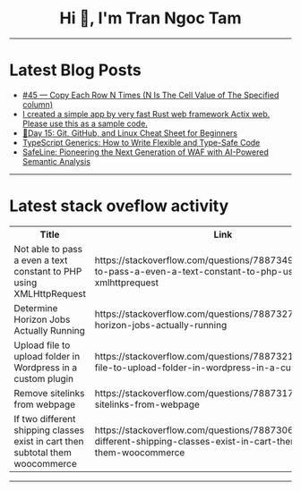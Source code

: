 <h1 align="center">Hi 👋, I'm Tran Ngoc Tam</h1>

---

# Latest Blog Posts 
<!-- BLOG-POST-LIST:START -->
- [#45 — Copy Each Row N Times &lpar;N Is The Cell Value of The Specified column&rpar;](https://dev.to/judith677/45-copy-each-row-n-times-n-is-the-cell-value-of-the-specified-column-ekc)
- [I created a simple app by very fast Rust web framework Actix web. Please use this as a sample code.](https://dev.to/lechatthecat/i-created-a-simple-app-by-very-fast-rust-web-framework-actix-web-please-use-this-as-a-sample-code-e60)
- [🚀Day 15: Git, GitHub, and Linux Cheat Sheet for Beginners](https://dev.to/ritesh_dolare/day-15-git-github-and-linux-cheat-sheet-for-beginners-5ee4)
- [TypeScript Generics: How to Write Flexible and Type-Safe Code](https://dev.to/shanu001x/typescript-generics-how-to-write-flexible-and-type-safe-code-4dn)
- [SafeLine: Pioneering the Next Generation of WAF with AI-Powered Semantic Analysis](https://dev.to/lulu_liu_c90f973e2f954d7f/safeline-pioneering-the-next-generation-of-waf-with-ai-powered-semantic-analysis-1n72)
<!-- BLOG-POST-LIST:END -->

---

# Latest stack oveflow activity
<table>
  <tr><th>Title</th><th>Link</th></tr>
  <!-- STACKOVERFLOW:START --><tr><td>Not able to pass a even a text constant to PHP using XMLHttpRequest</td><td>https://stackoverflow.com/questions/78873496/not-able-to-pass-a-even-a-text-constant-to-php-using-xmlhttprequest</td></tr><tr><td>Determine Horizon Jobs Actually Running</td><td>https://stackoverflow.com/questions/78873279/determine-horizon-jobs-actually-running</td></tr><tr><td>Upload file to upload folder in Wordpress in a custom plugin</td><td>https://stackoverflow.com/questions/78873217/upload-file-to-upload-folder-in-wordpress-in-a-custom-plugin</td></tr><tr><td>Remove sitelinks from webpage</td><td>https://stackoverflow.com/questions/78873177/remove-sitelinks-from-webpage</td></tr><tr><td>If two different shipping classes exist in cart then subtotal them woocommerce</td><td>https://stackoverflow.com/questions/78873063/if-two-different-shipping-classes-exist-in-cart-then-subtotal-them-woocommerce</td></tr><!-- STACKOVERFLOW:END -->
</table>

---


